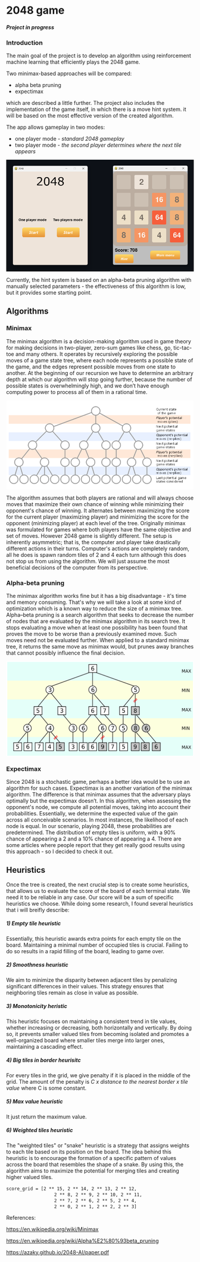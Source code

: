 # 2048 game
#### _Project in progress_

### Introduction
The main goal of the project is to develop an algorithm using reinforcement machine learning that efficiently plays the 2048 game.

Two minimax-based approaches will be compared:
- alpha beta pruning
- expectimax 

which are described a little further.
The project also includes the implementation of the game itself, in which there is a move hint system. it will be based on the most effective version of the created algorithm.

The app allows gameplay in two modes:
- one player mode - _standard 2048 gameplay_
- two player mode - _the second player determines where the next tile appears_

<div style="text-align:center">
  <img src="README_files/gameplay.png" style="display:block; margin: 0 auto;">
</div>

Currently, the hint system is based on an alpha-beta pruning algorithm with manually selected parameters - the effectiveness of this algorithm is low, but it provides some starting point.

## Algorithms

### Minimax
The minimax algorithm is a decision-making algorithm used in game theory for making decisions in two-player, zero-sum games like chess, go, tic-tac-toe and many others. It operates by recursively exploring the possible moves of a game state tree, where each node represents a possible state of the game, and the edges represent possible moves from one state to another. At the beginning of our recursion we have to determine an arbitrary depth at which our algorithm will stop going further, because the number of possible states is overwhelmingly high, and we don’t have enough computing power to process all of them in a rational time.

<div style="text-align:center">
  <img src="README_files/minimax.png" style="display:block; margin: 0 auto;">
</div>

The algorithm assumes that both players are rational and will always choose moves that maximize their own chance of winning while minimizing their opponent's chance of winning. It alternates between maximizing the score for the current player (maximizing player) and minimizing the score for the opponent (minimizing player) at each level of the tree. 
Originally minimax was formulated for games where both players have the same objective and set of moves. However 2048 game is slightly different. 
The setup is inherently asymmetric; that is, the computer and player take drastically different actions in their turns. Computer's actions are completely random, all he does is spawn random tiles of 2 and 4 each turn although this does not stop us from using the algorithm. We will just assume the most beneficial decisions of the computer from its perspective.

### Alpha-beta pruning
The minimax algorithm works fine but it has a big disadvantage - it's time and memory consuming. That's why we will take a look at some kind of optimization which is a known way to reduce the size of a minimax tree. 
Alpha–beta pruning is a search algorithm that seeks to decrease the number of nodes that are evaluated by the minimax algorithm in its search tree. It stops evaluating a move when at least one possibility has been found that proves the move to be worse than a previously examined move. Such moves need not be evaluated further. When applied to a standard minimax tree, it returns the same move as minimax would, but prunes away branches that cannot possibly influence the final decision.
<div style="text-align:center">
  <img src="README_files/AB_pruning.png" style="display:block; margin: 0 auto;">
</div>

### Expectimax
Since 2048 is a stochastic game, perhaps a better idea would be to use an algorithm for such cases.
Expectimax is an another variation of the minimax algorithm. The difference is that minimax assumes that the adversary plays optimally but the expectimax doesn’t.
In this algorithm, when assessing the opponent's node, we compute all potential moves, taking into account their probabilities. Essentially, we determine the expected value of the gain across all conceivable scenarios. In most instances, the likelihood of each node is equal. In our scenario, playing 2048, these probabilities are predetermined. The distribution of empty tiles is uniform, with a 90% chance of appearing a 2 and a 10% chance of appearing a 4.
There are some articles where people report that they get really good results using this approach - so I decided to check it out.


## Heuristics

Once the tree is created, the next crucial step is to create some heuristics, that allows us to evaluate the score of the board of each terminal state. We need it to be reliable in any case. Our score will be a sum of specific heuristics we choose. While doing some research, I found several heuristics that i will breifly describe:

##### 1) Empty tile heuristic
Essentially, this heuristic awards extra points for each empty tile on the board. Maintaining a minimal number of occupied tiles is crucial. Failing to do so results in a rapid filling of the board, leading to game over.
##### 2) Smoothness heuristic
We aim to minimize the disparity between adjacent tiles by penalizing significant differences in their values. This strategy ensures that neighboring tiles remain as close in value as possible.
##### 3) Monotonicity heristic
This heuristic focuses on maintaining a consistent trend in tile values, whether increasing or decreasing, both horizontally and vertically. By doing so, it prevents smaller valued tiles from becoming isolated and promotes a well-organized board where smaller tiles merge into larger ones, maintaining a cascading effect.
##### 4) Big tiles in border heurisitc
For every tiles in the grid, we give penalty if it is placed in the middle of the grid. The amount of the penalty is _C x distance to the nearest border x tile value_ where C is some constant.
##### 5) Max value heuristic
It just return the maximum value.
##### 6) Weighted tiles heuristic
The "weighted tiles" or "snake" heuristic is a strategy that assigns weights to each tile based on its position on the board. The idea behind this heuristic is to encourage the formation of a specific pattern of values across the board that resembles the shape of a snake. By using this, the algorithm aims to maximize the potential for merging tiles and creating higher valued tiles.
```
score_grid = [2 ** 15, 2 ** 14, 2 ** 13, 2 ** 12,
                  2 ** 8, 2 ** 9, 2 ** 10, 2 ** 11,
                  2 ** 7, 2 ** 6, 2 ** 5, 2 ** 4,
                  2 ** 0, 2 ** 1, 2 ** 2, 2 ** 3]
```




References: 

https://en.wikipedia.org/wiki/Minimax

https://en.wikipedia.org/wiki/Alpha%E2%80%93beta_pruning

https://azaky.github.io/2048-AI/paper.pdf

